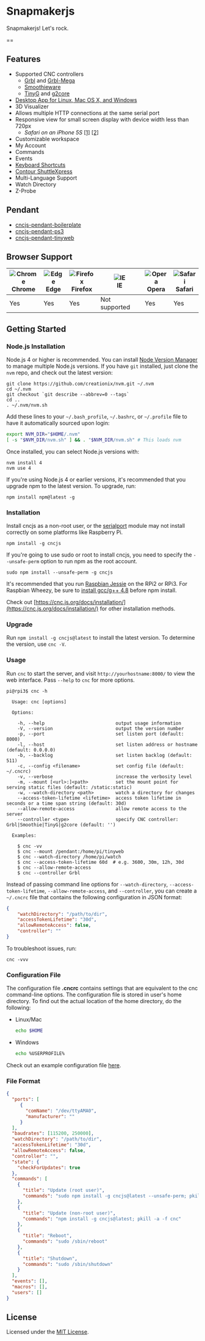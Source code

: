 # Snapmakerjs

Snapmakerjs! Let's rock.


==
## Features

* Supported CNC controllers
    - [Grbl](https://github.com/gnea/grbl) and [Grbl-Mega](https://github.com/gnea/grbl-Mega)
    - [Smoothieware](https://github.com/Smoothieware/Smoothieware)
    - [TinyG](https://github.com/synthetos/TinyG) and [g2core](https://github.com/synthetos/g2)
* [Desktop App for Linux, Mac OS X, and Windows](https://github.com/cncjs/cncjs/wiki/Desktop-App)
* 3D Visualizer
* Allows multiple HTTP connections at the same serial port
* Responsive view for small screen display with device width less than 720px
    - <i>Safari on an iPhone 5S</i> [\[1\]](https://cloud.githubusercontent.com/assets/447801/15633749/b817cd4a-25e7-11e6-9beb-600c65ea1324.PNG) [\[2\]](https://cloud.githubusercontent.com/assets/447801/15633750/b819b5f6-25e7-11e6-8bfe-d3e6247e443b.PNG)
* Customizable workspace
* My Account
* Commands
* Events
* [Keyboard Shortcuts](https://cnc.js.org/docs/user-guide/#keyboard-shortcuts)
* [Contour ShuttleXpress](https://cnc.js.org/docs/user-guide/#contour-shuttlexpress)
* Multi-Language Support
* Watch Directory
* Z-Probe

## Pendant

* [cncjs-pendant-boilerplate](https://github.com/cncjs/cncjs-pendant-boilerplate)
* [cncjs-pendant-ps3](https://github.com/cncjs/cncjs-pendant-ps3)
* [cncjs-pendant-tinyweb](https://github.com/cncjs/cncjs-pendant-tinyweb)

## Browser Support

![Chrome](https://raw.github.com/alrra/browser-logos/master/src/chrome/chrome_48x48.png)<br>Chrome | ![Edge](https://raw.github.com/alrra/browser-logos/master/src/edge/edge_48x48.png)<br>Edge | ![Firefox](https://raw.github.com/alrra/browser-logos/master/src/firefox/firefox_48x48.png)<br>Firefox | ![IE](https://raw.github.com/alrra/browser-logos/master/src/archive/internet-explorer_9-11/internet-explorer_9-11_48x48.png)<br>IE | ![Opera](https://raw.github.com/alrra/browser-logos/master/src/opera/opera_48x48.png)<br>Opera | ![Safari](https://raw.github.com/alrra/browser-logos/master/src/safari/safari_48x48.png)<br>Safari
--- | --- | --- | --- | --- | --- |
 Yes | Yes | Yes| Not supported | Yes | Yes |

## Getting Started

### Node.js Installation

Node.js 4 or higher is recommended. You can install [Node Version Manager](https://github.com/creationix/nvm) to manage multiple Node.js versions. If you have `git` installed, just clone the `nvm` repo, and check out the latest version:
```
git clone https://github.com/creationix/nvm.git ~/.nvm
cd ~/.nvm
git checkout `git describe --abbrev=0 --tags`
cd ..
. ~/.nvm/nvm.sh
```

Add these lines to your `~/.bash_profile`, `~/.bashrc`, or `~/.profile` file to have it automatically sourced upon login:
```bash
export NVM_DIR="$HOME/.nvm"
[ -s "$NVM_DIR/nvm.sh" ] && . "$NVM_DIR/nvm.sh" # This loads nvm
```

Once installed, you can select Node.js versions with:
```
nvm install 4
nvm use 4
```

If you're using Node.js 4 or earlier versions, it's recommended that you upgrade npm to the latest version. To upgrade, run:
```
npm install npm@latest -g
```

### Installation

Install cncjs as a non-root user, or the [serialport](https://github.com/EmergingTechnologyAdvisors/node-serialport) module may not install correctly on some platforms like Raspberry Pi.
```
npm install -g cncjs
```

If you're going to use sudo or root to install cncjs, you need to specify the `--unsafe-perm` option to run npm as the root account.
```
sudo npm install --unsafe-perm -g cncjs
```

It's recommended that you run [Raspbian Jessie](https://www.raspberrypi.org/downloads/raspbian/) on the RPi2 or RPi3. For Raspbian Wheezy, be sure to [install gcc/g++ 4.8](https://somewideopenspace.wordpress.com/2014/02/28/gcc-4-8-on-raspberry-pi-wheezy/) before npm install.

Check out [https://cnc.js.org/docs/installation/](https://cnc.js.org/docs/installation/) for other installation methods.

### Upgrade

Run `npm install -g cncjs@latest` to install the latest version. To determine the version, use `cnc -V`.

### Usage

Run `cnc` to start the server, and visit `http://yourhostname:8000/` to view the web interface. Pass `--help` to `cnc` for more options.

```
pi@rpi3$ cnc -h

  Usage: cnc [options]

  Options:

    -h, --help                          output usage information
    -V, --version                       output the version number
    -p, --port                          set listen port (default: 8000)
    -l, --host                          set listen address or hostname (default: 0.0.0.0)
    -b, --backlog                       set listen backlog (default: 511)
    -c, --config <filename>             set config file (default: ~/.cncrc)
    -v, --verbose                       increase the verbosity level
    -m, --mount [<url>:]<path>          set the mount point for serving static files (default: /static:static)
    -w, --watch-directory <path>        watch a directory for changes
    --access-token-lifetime <lifetime>  access token lifetime in seconds or a time span string (default: 30d)
    --allow-remote-access               allow remote access to the server
    --controller <type>                 specify CNC controller: Grbl|Smoothie|TinyG|g2core (default: '')

  Examples:

    $ cnc -vv
    $ cnc --mount /pendant:/home/pi/tinyweb
    $ cnc --watch-directory /home/pi/watch
    $ cnc --access-token-lifetime 60d  # e.g. 3600, 30m, 12h, 30d
    $ cnc --allow-remote-access
    $ cnc --controller Grbl
```

Instead of passing command line options for `--watch-directory`, `--access-token-lifetime`, `--allow-remote-access`, and `--controller`, you can create a `~/.cncrc` file that contains the following configuration in JSON format:
```json
{
    "watchDirectory": "/path/to/dir",
    "accessTokenLifetime": "30d",
    "allowRemoteAccess": false,
    "controller": ""
}
```

To troubleshoot issues, run:
```
cnc -vvv
```

### Configuration File

The configuration file <b>.cncrc</b> contains settings that are equivalent to the cnc command-line options. The configuration file is stored in user's home directory. To find out the actual location of the home directory, do the following:

* Linux/Mac
  ```sh
  echo $HOME
  ```

* Windows
  ```sh
  echo %USERPROFILE%
  ```

Check out an example configuration file [here](https://github.com/cncjs/cncjs/blob/master/examples/.cncrc).

### File Format

```json
{
  "ports": [
     {
       "comName": "/dev/ttyAMA0",
       "manufacturer": ""
     }
  ],
  "baudrates": [115200, 250000],
  "watchDirectory": "/path/to/dir",
  "accessTokenLifetime": "30d",
  "allowRemoteAccess": false,
  "controller": "",
  "state": {
    "checkForUpdates": true
  },
  "commands": [
    {
      "title": "Update (root user)",
      "commands": "sudo npm install -g cncjs@latest --unsafe-perm; pkill -a -f cnc"
    },
    {
      "title": "Update (non-root user)",
      "commands": "npm install -g cncjs@latest; pkill -a -f cnc"
    },
    {
      "title": "Reboot",
      "commands": "sudo /sbin/reboot"
    },
    {
      "title": "Shutdown",
      "commands": "sudo /sbin/shutdown"
    }
  ],
  "events": [],
  "macros": [],
  "users": []
}
```

## License

Licensed under the [MIT License](https://raw.githubusercontent.com/whimsycwd/snapjs/master/LICENSE).
